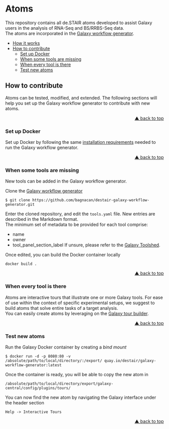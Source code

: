 <div id="top"></div>

# Atoms

This repository contains all de.STAIR atoms developed to assist Galaxy users
in the analysis of RNA-Seq and BS/RRBS-Seq data.  
The atoms are incorporated in the [Galaxy workflow generator](https://github.com/destairdenbi/galaxy-workflow-generator).

- [How it works](#how-it-works)
- [How to contribute](#how-to-contribute)
  - [Set up Docker](#set-up-docker)
  - [When some tools are missing](#when-some-tools-are-missing)
  - [When every tool is there](#when-every-tool-is-there)
  - [Test new atoms](#test-new-atoms)


## How to contribute

Atoms can be tested, modified, and extended. The following sections will help
you set up the Galaxy workflow generator to contribute with new atoms.
<p align="right"><a href="#top">&#x25B2; back to top</a></p>


### Set up Docker

Set up Docker by following the same [installation requirements](https://github.com/bagnacan/destair-galaxy-workflow-generator#installation-requirements)
needed to run the Galaxy workflow generator.
<p align="right"><a href="#top">&#x25B2; back to top</a></p>


### When some tools are missing

New tools can be added in the Galaxy workflow generator.  

Clone the [Galaxy workflow generator](https://github.com/destairdenbi/galaxy-workflow-generator)
```
$ git clone https://github.com/bagnacan/destair-galaxy-workflow-generator.git
```

Enter the cloned repository, and edit the ``tools.yaml`` file. New entries are
described in the Markdown format.  
The minimum set of metadata to be provided for each tool comprise:
- name
- owner
- tool_panel_section_label
If unsure, please refer to the [Galaxy Toolshed](https://toolshed.g2.bx.psu.edu/).  

Once edited, you can build the Docker container locally
```
docker build .
```
<p align="right"><a href="#top">&#x25B2; back to top</a></p>


### When every tool is there

Atoms are interactive tours that illustrate one or more Galaxy tools. For ease
of use within the context of specific experimental setups, we suggest to build
atoms that solve entire tasks of a target analysis.  
You can easily create atoms by leveraging on the [Galaxy tour builder](https://github.com/TailorDev/galaxy-tourbuilder).
<p align="right"><a href="#top">&#x25B2; back to top</a></p>


### Test new atoms

Run the Galaxy Docker container by creating a *bind mount*
```
$ docker run -d -p 8080:80 -v /absolute/path/to/local/directory/:/export/ quay.io/destair/galaxy-workflow-generator:latest
```

Once the container is ready, you will be able to copy the new atom in
```
/absolute/path/to/local/directory/export/galaxy-central/config/plugins/tours/
```

You can now find the new atom by navigating the Galaxy interface under the header
section
```
Help -> Interactive Tours
```
<p align="right"><a href="#top">&#x25B2; back to top</a></p>

